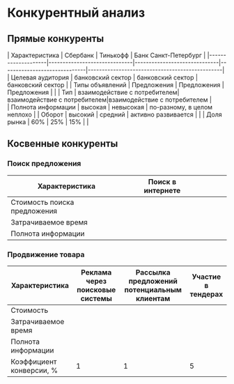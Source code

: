 # Конкурентный анализ

## Прямые конкуренты

| Характеристика     | Сбербанк                     | Тинькофф                     | Банк Санкт-Петербург         |
|--------------------|------------------------------|------------------------------|------------------------------|------------------------------------------------|
| Целевая аудитория  | банковский сектор            | банковский сектор            | банковский сектор                                                               |
| Типы объявлений    | Предложения                  | Предложения                  | Предложения                  |                                                 |
| Тип                | взаимодействие с потребителем|взаимодействие с потребителем|взаимодействие с потребителем  |                                  
| Полнота информации | высокая                      | невысокая                    | по-разному, в целом неплохо  | 
| Оборот             |    высокий                   |            средний           |      активно развивается     |                                                                 |
| Доля рынка         |           60%                |       25%                    |        15%                   |                                                           |

## Косвенные конкуренты

### Поиск предложения

| Характеристика               | Поиск в интернете |     |     |     |     |
|------------------------------|-------------------|-----|-----|-----|-----|
| Стоимость поиска предложения |                   |     |     |     |     |
| Затрачиваемое время          |                   |     |     |     |     |
| Полнота информации           |                   |     |     |     |     |

### Продвижение товара

| Характеристика           | Реклама через поисковые системы | Рассылка предложений потенциальным клиентам | Участие в тендерах |
|--------------------------|---------------------------------|---------------------------------------------|--------------------|
| Стоимость                |                                 |                                             |                    |
| Затрачиваемое время      |                                 |                                             |                    |
| Полнота информации       |                                 |                                             |                    |
| Коэффициент конверсии, % | 1                               | 1                                           | 5                  |